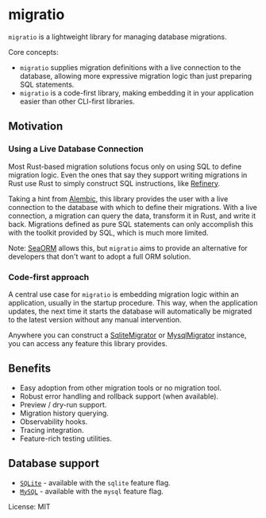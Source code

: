 # migratio

`migratio` is a lightweight library for managing database migrations.

Core concepts:
- `migratio` supplies migration definitions with a live connection to the database, allowing more expressive migration logic than just preparing SQL statements.
- `migratio` is a code-first library, making embedding it in your application easier than other CLI-first libraries.

## Motivation

### Using a Live Database Connection

Most Rust-based migration solutions focus only on using SQL to define migration logic.
Even the ones that say they support writing migrations in Rust use Rust to simply construct SQL instructions, like [Refinery](https://github.com/rust-db/refinery/blob/main/examples/migrations/V3__add_brand_to_cars_table.rs).

Taking a hint from [Alembic](https://alembic.sqlalchemy.org/en/latest/), this library provides the user with a live connection to the database with which to define their migrations.
With a live connection, a migration can query the data, transform it in Rust, and write it back.
Migrations defined as pure SQL statements can only accomplish this with the toolkit provided by SQL, which is much more limited.

Note: [SeaORM](https://www.sea-ql.org/SeaORM/) allows this, but `migratio` aims to provide an alternative for developers that don't want to adopt a full ORM solution.

### Code-first approach

A central use case for `migratio` is embedding migration logic within an application, usually in the startup procedure.
This way, when the application updates, the next time it starts the database will automatically be migrated to the latest version without any manual intervention.

Anywhere you can construct a [SqliteMigrator](sqlite::SqliteMigrator) or [MysqlMigrator](mysql::MysqlMigrator) instance, you can access any feature this library provides.

## Benefits
- Easy adoption from other migration tools or no migration tool.
- Robust error handling and rollback support (when available).
- Preview / dry-run support.
- Migration history querying.
- Observability hooks.
- Tracing integration.
- Feature-rich testing utilities.

## Database support

- [`SQLite`](sqlite) - available with the `sqlite` feature flag.
- [`MySQL`](mysql) - available with the `mysql` feature flag.

License: MIT

